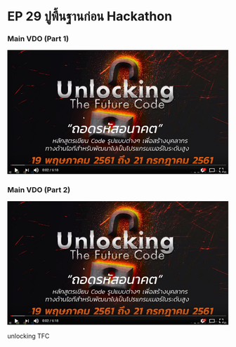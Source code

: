 # EP 29 ปูพื้นฐานก่อน Hackathon

### Main VDO (Part 1)
[![](images/EP24/items.PNG)](https://www.facebook.com/digitalthailandclub/videos/432126240599521/)

### Main VDO (Part 2)
[![](images/EP24/items.PNG)](https://www.facebook.com/digitalthailandclub/videos/432179347260877/)

unlocking TFC